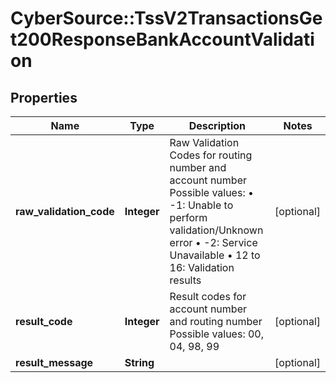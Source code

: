 # CyberSource::TssV2TransactionsGet200ResponseBankAccountValidation

## Properties
Name | Type | Description | Notes
------------ | ------------- | ------------- | -------------
**raw_validation_code** | **Integer** | Raw Validation Codes for routing number and account number      Possible values:     • -1: Unable to perform validation/Unknown error     • -2: Service Unavailable     • 12 to 16: Validation results  | [optional] 
**result_code** | **Integer** | Result codes for account number and routing number      Possible values: 00, 04, 98, 99  | [optional] 
**result_message** | **String** |  | [optional] 


